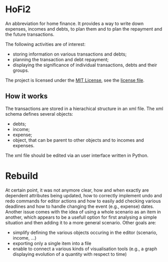 # HoFi2
An abbreviation for home finance. It provides a way to write down expenses, incomes and debts, to plan them and to plan the repayment and the future transactions.

The following activities are of interest:
- storing information on various transactions and debts;
- planning the transaction and debt repayment;
- displaying the significance of individual transactions, debts and their groups.

The project is licensed under the [MIT License](https://opensource.org/license/mit/), see the [license file](LICENSE).


## How it works
The transactions are stored in a hierachical structure in an xml file. The xml schema defines several objects:
- debts;
- income;
- expense;
- object, that can be parent to other objects and to incomes and expenses.

The xml file should be edited via an user interface written in Python.


# Rebuild
At certain point, it was not anymore clear, how and when exactly are dependent attributes being updated, how to correctly implement undo and redo commands for editor actions and how to easily add checking various deadlines and how to handle changing the event (e.g., expense) dates. Another issue comes with the idea of using a whole scenario as an item in another, which appears to be a usefull option for first analysing a simple situation and then adding it to a more general scenario.
Other goals are:
- simplify defining the various objects occuring in the editor (scenario, income, ...)
- exporting only a single item into a file
- enable to connect a various kinds of visualisation tools (e.g., a graph displaying evolution of a quantity with respect to time)
